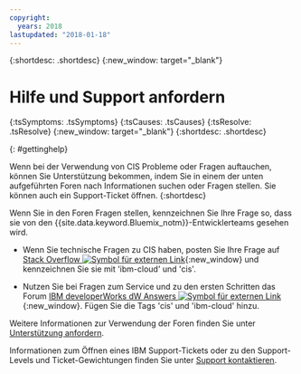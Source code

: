 ```yaml
---
copyright:
  years: 2018
lastupdated: "2018-01-18"
---
```


{:shortdesc: .shortdesc}
{:new_window: target="_blank"}

# Hilfe und Support anfordern
<!-- Common attributes used in the template are defined as follows: -->
{:tsSymptoms: .tsSymptoms}
{:tsCauses: .tsCauses}
{:tsResolve: .tsResolve}
{:new_window: target="_blank"}
{:shortdesc: .shortdesc}

<!-- # {{site.data.keyword.blockstorageshort}} troubleshooting
{: #ts} -->
<!-- Provide an appropriate ID above -->

<!-- IN PROGRESS - AUDIENCE BLUE, STAGING ONLY -->


<!-- This is the template for troubleshooting topics.  -->


{: #gettinghelp}



Wenn bei der Verwendung von CIS Probleme oder Fragen auftauchen, können Sie Unterstützung bekommen, indem Sie in einem der unten aufgeführten Foren nach Informationen suchen oder Fragen stellen. Sie können auch ein Support-Ticket öffnen. {:shortdesc}

Wenn Sie in den Foren Fragen stellen, kennzeichnen Sie Ihre Frage so, dass sie von den {{site.data.keyword.Bluemix_notm}}-Entwicklerteams gesehen wird. 

* Wenn Sie technische Fragen zu CIS haben, posten Sie Ihre Frage auf [Stack Overflow ![Symbol für externen Link](../../icons/launch-glyph.svg "Symbol für externen Link")](https://stackoverflow.com/search?q=cis+ibm-cloud){:new_window} und kennzeichnen Sie sie mit 'ibm-cloud' und 'cis'. 
<!--Insert the appropriate dW Answers tag for your service for <service_keyword> in URL below:  -->
* Nutzen Sie bei Fragen zum Service und zu den ersten Schritten das Forum [IBM developerWorks dW Answers ![Symbol für externen Link](../../icons/launch-glyph.svg "Symbol für externen Link")](https://developer.ibm.com/answers/topics/cis.html?smartspace=ibm-cloud){:new_window}. Fügen Sie die Tags 'cis' und 'ibm-cloud' hinzu. 

Weitere Informationen zur Verwendung der Foren finden Sie unter [Unterstützung anfordern](https://console.bluemix.net/docs/support/index.html#getting-help). 

Informationen zum Öffnen eines IBM Support-Tickets oder zu den Support-Levels und Ticket-Gewichtungen finden Sie unter [Support kontaktieren](https://console.bluemix.net/docs/support/index.html#contacting-support). 
